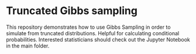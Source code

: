 # Truncated Gibbs sampling
This repository demonstrates how to use Gibbs Sampling in order to simulate from truncated distributions. Helpful for calculating conditional probabilities. Interested statisticians should check out the Jupyter Notebook in the main folder.
